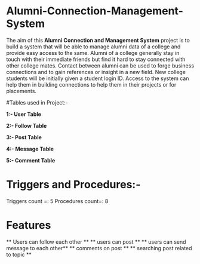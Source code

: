 # Alumni-Connection-Management-System

The aim of this **Alumni Connection and Management System** project is to build a
system that will be able to manage alumni data of a college and provide easy
access to the same. Alumni of a college generally stay in touch with their
immediate friends but find it hard to stay connected with other college mates.
Contact between alumni can be used to forge business connections and to gain
references or insight in a new field. New college students will be initially given a
student login ID. Access to the system can help them in building connections to
help them in their projects or for placements.

#Tables used in Project:-

**1:- User Table**

**2:- Follow Table**

**3:- Post Table**

**4:- Message Table**

**5:- Comment Table**


# Triggers and Procedures:-

Triggers count =: 5
Procedures count=: 8


# Features
** Users can follow each other **
** users can post **
** users can send message to each other**
** comments on post **
** searching post related to topic **
